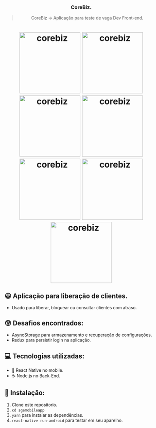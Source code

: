 <h3 align="center">
  CoreBiz.
</h3>

<blockquote align="center">CoreBiz -> Aplicação para teste de vaga Dev Front-end.</blockquote>

<h1 align="center">
    <img alt="corebiz" src="https://i.imgur.com/xMmotpn.png" width="200" heigth="416" />
    <img alt="corebiz" src="https://i.imgur.com/MjLs3dV.png" width="200" heigth="416" />
    <img alt="corebiz" src="https://i.imgur.com/hO9ZOfB.png" width="200" heigth="416" />
    <img alt="corebiz" src="https://i.imgur.com/GPOJ4vr.png" width="200" heigth="416" />
    <img alt="corebiz" src="https://i.imgur.com/9MmfoRk.png" width="200" heigth="416" />
    <img alt="corebiz" src="https://i.imgur.com/TSnDMoI.png" width="200" heigth="416" />
    <img alt="corebiz" src="https://i.imgur.com/g3DGStD.png" width="200" heigth="416" />
</h1>

## :smiley: Aplicação para liberação de clientes.

- Usado para liberar, bloquear ou consultar clientes com atraso.

## :cold_sweat: Desafios encontrados:

- AsyncStorage para armazenamento e recuperação de configurações.
- Redux para persistir login na aplicação.

## :computer: Tecnologias utilizadas:

- 📱 React Native no mobile.
- ☕️ Node.js no Back-End.

## :dvd: Instalação:

1. Clone este repositorio.
2. `cd sgemobileapp`<br />
3. `yarn` para instalar as dependências.<br />
4. `react-native run-android` para testar em seu aparelho.<br />
